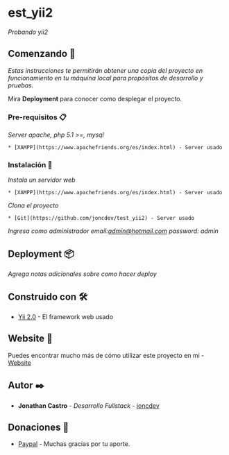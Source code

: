 # est_yii2

_Probando yii2_

## Comenzando 🚀

_Estas instrucciones te permitirán obtener una copia del proyecto en funcionamiento en tu máquina local para propósitos de desarrollo y pruebas._

Mira **Deployment** para conocer como desplegar el proyecto.

### Pre-requisitos 📋

_Server apache, php 5.1 >=, mysql_

```
* [XAMPP](https://www.apachefriends.org/es/index.html) - Server usado

```
### Instalación 🔧

_Instala un servidor web_

```
* [XAMPP](https://www.apachefriends.org/es/index.html) - Server usado
```

_Clona el proyecto_

```
* [Git](https://github.com/joncdev/test_yii2) - Server usado
```

_Ingresa como administrador email:admin@hotmail.com password: admin_

## Deployment 📦

_Agrega notas adicionales sobre como hacer deploy_

## Construido con 🛠️

* [Yii 2.0](https://www.yiiframework.com/doc/guide/2.0/es) - El framework web usado

## Website 📖

Puedes encontrar mucho más de cómo utilizar este proyecto en mi - [Website](http://jonathancastrodev.com/)

## Autor ✒️

* **Jonathan Castro** - *Desarrollo Fullstack* - [joncdev](https://github.com/joncdev)

## Donaciones 🎁

* [Paypal](https://paypal.me/programadorjonathan?locale.x=es_XC) - Muchas gracias por tu aporte.

